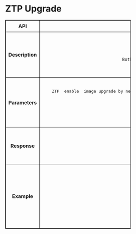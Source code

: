 # ZTP Upgrade 

<!-- markdownlint-disable MD033 -->
<style>
  table {
    border-collapse: collapse;
    table-layout: fixed;
    width: 400px;
    border: 1px solid black;
  }
  th {
    border: 1px solid black;
  }

  td {
    border: 1px solid black;
    padding: 8px;
    text-align: center;
    vertical-align: middle;
    word-wrap: break-word;
  }
</style>

<table>
  <tr>
    <th>API</th>
    <td><b>enableZTPUpgrade</b></td>
  </tr>
  <tr>
    <th>Description</th>
    <td><pre>ZTP upgrade - Perform SONiC upgrade using ZTP mechanism for a specific  image and configuration file.
    Use Case is to support image management for network operators running SONiC fabric 

    Both ZTP image upgrade  enables  network operators to change  the version of the operating Sonic NOS during maintenance window
</pre>
    </td>
  </tr>
  <tr>
    <th>Parameters</th>
    <td><pre><b>REST API Input parameter : `<`Input Device IPs`>`</b>
    ZTP  enable  image upgrade by network operators use case is to change  the version of the Sonic  NOS during the maintenance window  . Following  are the  REST API call  signatures for the same.

    REST API: enableZTPUpgrade
    Type: POST

</pre>
    </td>
  </tr>
  <tr>
    <th>Response</th>
    <td><pre>
    Response: true/False
    Returns status true,  if ZTP enabled upgrade to SONiC enrolled devices is successful
    Returns status false,  if ZTP enabled upgrade to SONiC enrolled devices is unsuccessful

</pre> </td>
  </tr>
  <tr>
    <th>Example</th>
    <td><pre>
    <b>POST /enableZTPUpgrade HTTP/1.1</b>
    Content-Type: application/json; charset=utf-8
    Host: localhost:8080
    Connection: close
    User-Agent: Paw/3.4.0 (Macintosh; OS X/12.3.0) GCDHTTPRequest
    Content-Length: 61

    ["10.x.x.10", "10.x.x.11"]

</pre>
    </td>
  </tr>
</table>
